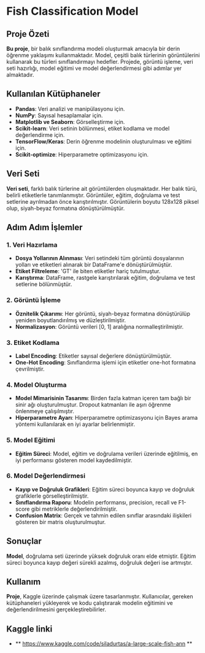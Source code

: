 # Fish Classification Model 

## Proje Özeti
**Bu proje**, bir balık sınıflandırma modeli oluşturmak amacıyla bir derin öğrenme yaklaşımı kullanmaktadır. Model, çeşitli balık türlerinin görüntülerini kullanarak bu türleri sınıflandırmayı hedefler. Projede, görüntü işleme, veri seti hazırlığı, model eğitimi ve model değerlendirmesi gibi adımlar yer almaktadır.

## Kullanılan Kütüphaneler
- **Pandas**: Veri analizi ve manipülasyonu için.
- **NumPy**: Sayısal hesaplamalar için.
- **Matplotlib ve Seaborn**: Görselleştirme için.
- **Scikit-learn**: Veri setinin bölünmesi, etiket kodlama ve model değerlendirme için.
- **TensorFlow/Keras**: Derin öğrenme modelinin oluşturulması ve eğitimi için.
- **Scikit-optimize**: Hiperparametre optimizasyonu için.

## Veri Seti
**Veri seti**, farklı balık türlerine ait görüntülerden oluşmaktadır. Her balık türü, belirli etiketlerle tanımlanmıştır. Görüntüler, eğitim, doğrulama ve test setlerine ayrılmadan önce karıştırılmıştır. Görüntülerin boyutu 128x128 piksel olup, siyah-beyaz formatına dönüştürülmüştür.

## Adım Adım İşlemler

### 1. Veri Hazırlama
- **Dosya Yollarının Alınması**: Veri setindeki tüm görüntü dosyalarının yolları ve etiketleri alınarak bir DataFrame'e dönüştürülmüştür.
- **Etiket Filtreleme**: 'GT' ile biten etiketler hariç tutulmuştur.
- **Karıştırma**: DataFrame, rastgele karıştırılarak eğitim, doğrulama ve test setlerine bölünmüştür.

### 2. Görüntü İşleme
- **Öznitelik Çıkarımı**: Her görüntü, siyah-beyaz formatına dönüştürülüp yeniden boyutlandırılmış ve düzleştirilmiştir.
- **Normalizasyon**: Görüntü verileri [0, 1] aralığına normalleştirilmiştir.

### 3. Etiket Kodlama
- **Label Encoding**: Etiketler sayısal değerlere dönüştürülmüştür.
- **One-Hot Encoding**: Sınıflandırma işlemi için etiketler one-hot formatına çevrilmiştir.

### 4. Model Oluşturma
- **Model Mimarisinin Tasarımı**: Birden fazla katman içeren tam bağlı bir sinir ağı oluşturulmuştur. Dropout katmanları ile aşırı öğrenme önlenmeye çalışılmıştır.
- **Hiperparametre Ayarı**: Hiperparametre optimizasyonu için Bayes arama yöntemi kullanılarak en iyi ayarlar belirlenmiştir.

### 5. Model Eğitimi
- **Eğitim Süreci**: Model, eğitim ve doğrulama verileri üzerinde eğitilmiş, en iyi performansı gösteren model kaydedilmiştir.

### 6. Model Değerlendirmesi
- **Kayıp ve Doğruluk Grafikleri**: Eğitim süreci boyunca kayıp ve doğruluk grafiklerle görselleştirilmiştir.
- **Sınıflandırma Raporu**: Modelin performansı, precision, recall ve F1-score gibi metriklerle değerlendirilmiştir.
- **Confusion Matrix**: Gerçek ve tahmin edilen sınıflar arasındaki ilişkileri gösteren bir matris oluşturulmuştur.

## Sonuçlar
**Model**, doğrulama seti üzerinde yüksek doğruluk oranı elde etmiştir. Eğitim süreci boyunca kayıp değeri sürekli azalmış, doğruluk değeri ise artmıştır. 

## Kullanım
**Proje**, Kaggle üzerinde çalışmak üzere tasarlanmıştır. Kullanıcılar, gereken kütüphaneleri yükleyerek ve kodu çalıştırarak modelin eğitimini ve değerlendirilmesini gerçekleştirebilirler.
## Kaggle linki
- ** https://www.kaggle.com/code/siladurtas/a-large-scale-fish-ann **


